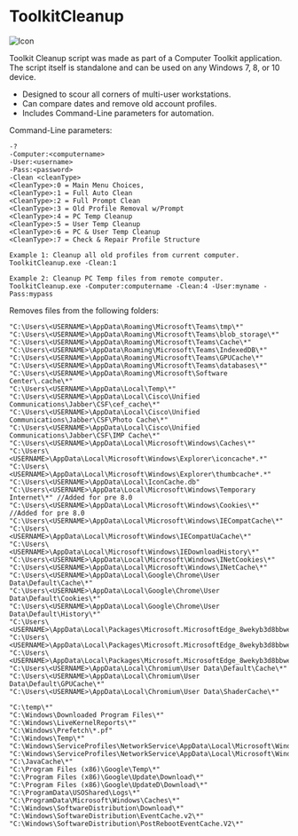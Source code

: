  # ToolkitCleanup
![Icon](https://github.com/cloudd901/ToolkitCleanup/blob/master/ToolkitCleanup/logo.ico)

Toolkit Cleanup script was made as part of a Computer Toolkit application. The script itself is standalone and can be used on any Windows 7, 8, or 10 device.

 - Designed to scour all corners of multi-user workstations.
 - Can compare dates and remove old account profiles.
 - Includes Command-Line parameters for automation.

Command-Line parameters:

    -?
    -Computer:<computername>
    -User:<username>
    -Pass:<password>
    -Clean <cleanType>
    <CleanType>:0 = Main Menu Choices,
    <CleanType>:1 = Full Auto Clean
    <CleanType>:2 = Full Prompt Clean
    <CleanType>:3 = Old Profile Removal w/Prompt
    <CleanType>:4 = PC Temp Cleanup
    <CleanType>:5 = User Temp Cleanup
    <CleanType>:6 = PC & User Temp Cleanup
    <CleanType>:7 = Check & Repair Profile Structure

    Example 1: Cleanup all old profiles from current computer.
    ToolkitCleanup.exe -Clean:1

    Example 2: Cleanup PC Temp files from remote computer.
    ToolkitCleanup.exe -Computer:computername -Clean:4 -User:myname -Pass:mypass

Removes files from the following folders:

    "C:\Users\<USERNAME>\AppData\Roaming\Microsoft\Teams\tmp\*"
    "C:\Users\<USERNAME>\AppData\Roaming\Microsoft\Teams\blob_storage\*"
    "C:\Users\<USERNAME>\AppData\Roaming\Microsoft\Teams\Cache\*"
    "C:\Users\<USERNAME>\AppData\Roaming\Microsoft\Teams\IndexedDB\*"
    "C:\Users\<USERNAME>\AppData\Roaming\Microsoft\Teams\GPUCache\*"
    "C:\Users\<USERNAME>\AppData\Roaming\Microsoft\Teams\databases\*"
    "C:\Users\<USERNAME>\AppData\Roaming\Microsoft\Software Center\.cache\*"
    "C:\Users\<USERNAME>\AppData\Local\Temp\*"
    "C:\Users\<USERNAME>\AppData\Local\Cisco\Unified Communications\Jabber\CSF\cef_cache\*"
    "C:\Users\<USERNAME>\AppData\Local\Cisco\Unified Communications\Jabber\CSF\Photo Cache\*"
    "C:\Users\<USERNAME>\AppData\Local\Cisco\Unified Communications\Jabber\CSF\IMP Cache\*"
    "C:\Users\<USERNAME>\AppData\Local\Microsoft\Windows\Caches\*"
    "C:\Users\<USERNAME>\AppData\Local\Microsoft\Windows\Explorer\iconcache*.*"
    "C:\Users\<USERNAME>\AppData\Local\Microsoft\Windows\Explorer\thumbcache*.*"
    "C:\Users\<USERNAME>\AppData\Local\IconCache.db"
    "C:\Users\<USERNAME>\AppData\Local\Microsoft\Windows\Temporary Internet\*" //Added for pre 8.0
    "C:\Users\<USERNAME>\AppData\Local\Microsoft\Windows\Cookies\*" //Added for pre 8.0
    "C:\Users\<USERNAME>\AppData\Local\Microsoft\Windows\IECompatCache\*"
    "C:\Users\<USERNAME>\AppData\Local\Microsoft\Windows\IECompatUaCache\*"
    "C:\Users\<USERNAME>\AppData\Local\Microsoft\Windows\IEDownloadHistory\*"
    "C:\Users\<USERNAME>\AppData\Local\Microsoft\Windows\INetCookies\*"
    "C:\Users\<USERNAME>\AppData\Local\Microsoft\Windows\INetCache\*"
    "C:\Users\<USERNAME>\AppData\Local\Google\Chrome\User Data\Default\Cache\*"
    "C:\Users\<USERNAME>\AppData\Local\Google\Chrome\User Data\Default\Cookies\*"
    "C:\Users\<USERNAME>\AppData\Local\Google\Chrome\User Data\Default\History\*"
    "C:\Users\<USERNAME>\AppData\Local\Packages\Microsoft.MicrosoftEdge_8wekyb3d8bbwe\AC\*"
    "C:\Users\<USERNAME>\AppData\Local\Packages\Microsoft.MicrosoftEdge_8wekyb3d8bbwe\LocalCache\*"
    "C:\Users\<USERNAME>\AppData\Local\Packages\Microsoft.MicrosoftEdge_8wekyb3d8bbwe\AppData\User\Default\CacheStorage\*"
    "C:\Users\<USERNAME>\AppData\Local\Chromium\User Data\Default\Cache\*"
    "C:\Users\<USERNAME>\AppData\Local\Chromium\User Data\Default\GPUCache\*"
    "C:\Users\<USERNAME>\AppData\Local\Chromium\User Data\ShaderCache\*"

    "C:\temp\*"
    "C:\Windows\Downloaded Program Files\*"
    "C:\Windows\LiveKernelReports\*"
    "C:\Windows\Prefetch\*.pf"
    "C:\Windows\Temp\*"
    "C:\Windows\ServiceProfiles\NetworkService\AppData\Local\Microsoft\Windows\DeliveryOptimization\Cache\*"
    "C:\Windows\ServiceProfiles\NetworkService\AppData\Local\Microsoft\Windows\DeliveryOptimization\Logs\*"
    "C:\JavaCache\*"
    "C:\Program Files (x86)\Google\Temp\*"
    "C:\Program Files (x86)\Google\Update\Download\*"
    "C:\Program Files (x86)\Google\UpdateD\Download\*"
    "C:\ProgramData\USOShared\Logs\*"
    "C:\ProgramData\Microsoft\Windows\Caches\*"
    "C:\Windows\SoftwareDistribution\Download\*"
    "C:\Windows\SoftwareDistribution\EventCache.v2\*"
    "C:\Windows\SoftwareDistribution\PostRebootEventCache.V2\*"
